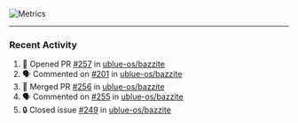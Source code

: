 ![Metrics](https://metrics.lecoq.io/KyleGospo?template=classic&base=header%2C%20activity%2C%20community%2C%20repositories%2C%20metadata&base.indepth=false&base.hireable=false&base.skip=false&config.timezone=America%2FLos_Angeles)

---
### Recent Activity
<!--START_SECTION:activity-->
1. 💪 Opened PR [#257](https://github.com/ublue-os/bazzite/pull/257) in [ublue-os/bazzite](https://github.com/ublue-os/bazzite)
2. 🗣 Commented on [#201](https://github.com/ublue-os/bazzite/pull/201#issuecomment-1704485273) in [ublue-os/bazzite](https://github.com/ublue-os/bazzite)
3. 🎉 Merged PR [#256](https://github.com/ublue-os/bazzite/pull/256) in [ublue-os/bazzite](https://github.com/ublue-os/bazzite)
4. 🗣 Commented on [#255](https://github.com/ublue-os/bazzite/issues/255#issuecomment-1704469841) in [ublue-os/bazzite](https://github.com/ublue-os/bazzite)
5. 🔒 Closed issue [#249](https://github.com/ublue-os/bazzite/issues/249) in [ublue-os/bazzite](https://github.com/ublue-os/bazzite)
<!--END_SECTION:activity-->
